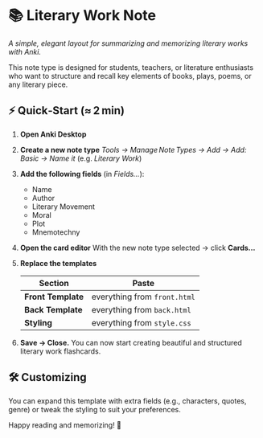 # 📚 **Literary Work** Note

_A simple, elegant layout for summarizing and memorizing literary works with Anki._

This note type is designed for students, teachers, or literature enthusiasts who want to structure and recall key elements of books, plays, poems, or any literary piece.

## ⚡ Quick‑Start (≈ 2 min)

1. **Open Anki Desktop**
2. **Create a new note type**
   _Tools → Manage Note Types → Add → Add: Basic → Name it_ (e.g. _Literary Work_)
3. **Add the following fields** (in _Fields…_):

   - Name
   - Author
   - Literary Movement
   - Moral
   - Plot
   - Mnemotechny

4. **Open the card editor**
   With the new note type selected → click **Cards…**
5. **Replace the templates**

   | Section            | Paste                        |
   | ------------------ | ---------------------------- |
   | **Front Template** | everything from `front.html` |
   | **Back Template**  | everything from `back.html`  |
   | **Styling**        | everything from `style.css`  |

6. **Save → Close.** You can now start creating beautiful and structured literary work flashcards.

## 🛠️ Customizing

You can expand this template with extra fields (e.g., characters, quotes, genre) or tweak the styling to suit your preferences.

Happy reading and memorizing! 🧠
